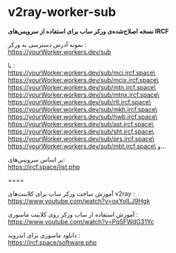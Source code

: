 # v2ray-worker-sub
**نسخه اصلاح‌شده‌ی ورکر ساب برای استفاده از سرویس‌های IRCF**

نمونه آدرس دسترسی به ورکر :\
https://yourWorker.workers.dev/sub

یا :\
https://yourWorker.workers.dev/sub/mci.ircf.space\
https://yourWorker.workers.dev/sub/mcix.ircf.space\
https://yourWorker.workers.dev/sub/mtn.ircf.space\
https://yourWorker.workers.dev/sub/mtnx.ircf.space\
https://yourWorker.workers.dev/sub/rtl.ircf.space\
https://yourWorker.workers.dev/sub/mkh.ircf.space\
https://yourWorker.workers.dev/sub/hwb.ircf.space\
https://yourWorker.workers.dev/sub/ast.ircf.space\
https://yourWorker.workers.dev/sub/sht.ircf.space\
https://yourWorker.workers.dev/sub/prs.ircf.space\
https://yourWorker.workers.dev/sub/mbt.ircf.space\
و...

بر اساس سرویس‌های:\
https://ircf.space/list.php

====

آموزش ساخت ورکر ساب برای کلاینت‌های v2ray :\
https://www.youtube.com/watch?v=oxYoILJ9Hgk


آموزش استفاده از ساب ورکر روی کلاینت ماسوری :\
https://www.youtube.com/watch?v=Pq5FWdG31Yc

دانلود ماسوری برای اندروید :\
https://ircf.space/software.php
